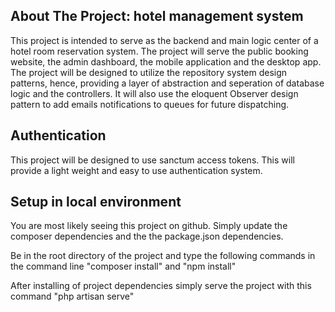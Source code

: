 

## About The Project: hotel management system

This project is intended to serve as the backend and main logic center of a hotel room reservation system. The project will serve the public booking website, the admin dashboard, the mobile application and the desktop app. The project will be designed to utilize the repository system design patterns, hence, providing a layer of abstraction and seperation of database logic and the controllers. It will also use the eloquent Observer design pattern to add emails notifications to queues for future dispatching. 

## Authentication

This project will be designed to use sanctum access tokens. This will provide a light weight and easy to use authentication system.

## Setup in local environment
You are most likely seeing this project on github. Simply update the composer dependencies and the the package.json dependencies. 

Be in the root directory of the project and type the following commands in the command line "composer install" and "npm install"

After installing of project dependencies simply serve the project with this command "php artisan serve"